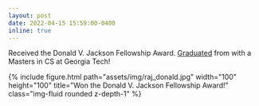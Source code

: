 ```yaml
---
layout: post
date: 2022-04-15 15:59:00-0400
inline: true
---
```


Received the Donald V. Jackson Fellowship Award.
[Graduated](https://commencement.gatech.edu/graduate/masters/raj-sanjay-shah) from with a Masters in CS at Georgia Tech!
<div class="row">
    <div class="col-sm mt-3 mt-md-0">
        {% include figure.html path="assets/img/raj_donald.jpg" width="100" height="100" title="Won the Donald V. Jackson Fellowship Award!"  class="img-fluid rounded z-depth-1" %}
    </div>
</div>
<!-- ![alt text](https://github.com/Raj-Sanjay-Shah/raj-sanjay-shah.github.io/tree/master/assets/img/raj_donald.jpg) -->
